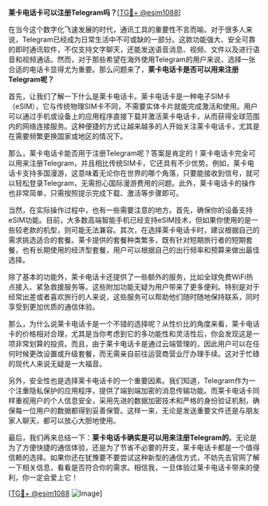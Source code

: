**莱卡电话卡可以注册Telegram吗？**[[TG💪+ @esim1088](https://t.me/s/esim1088)]

在当今这个数字化飞速发展的时代，通讯工具的重要性不言而喻。对于很多人来说，Telegram已经成为日常生活中不可或缺的一部分。这款功能强大、安全可靠的即时通讯软件，不仅支持文字聊天，还能发送语音消息、视频、文件以及进行语音和视频通话。然而，对于那些希望在海外使用Telegram的用户来说，选择一张合适的电话卡显得尤为重要。那么问题来了，**莱卡电话卡是否可以用来注册Telegram呢？**

首先，让我们了解一下什么是莱卡电话卡。莱卡电话卡是一种电子SIM卡（eSIM），它与传统物理SIM卡不同，不需要实体卡片就能完成激活和使用。用户可以通过手机或设备上的应用程序直接下载并激活莱卡电话卡，从而获得全球范围内的网络连接服务。这种便捷的方式让越来越多的人开始关注莱卡电话卡，尤其是在需要频繁更换国家或地区的情况下。

那么，莱卡电话卡能否用于注册Telegram呢？答案是肯定的！莱卡电话卡完全可以用来注册Telegram，并且相比传统SIM卡，它还具有不少优势。例如，莱卡电话卡支持多国漫游，这意味着无论你在世界的哪个角落，只要能接收到信号，就可以轻松登录Telegram，无需担心国际漫游费用的问题。此外，莱卡电话卡的操作也非常简单，只需按照提示完成下载、激活等步骤即可。

当然，在实际操作过程中，也有一些需要注意的地方。首先，确保你的设备支持eSIM功能。目前，大多数高端智能手机已经支持eSIM技术，但如果你使用的是一些较老款的机型，则可能无法兼容。其次，在选择莱卡电话卡时，建议根据自己的需求挑选适合的套餐。莱卡提供的套餐种类繁多，既有针对短期旅行者的短期套餐，也有长期使用的经济型套餐，用户可以根据自己的出行频率和预算来做出最佳选择。

除了基本的功能外，莱卡电话卡还提供了一些额外的服务，比如全球免费WiFi热点接入、紧急救援服务等。这些附加功能无疑为用户带来了更多便利。特别是对于经常出差或者喜欢旅行的人来说，这些服务可以帮助他们随时随地保持联系，同时享受到更加优质的通信体验。

那么，为什么说莱卡电话卡是一个不错的选择呢？从性价比的角度来看，莱卡电话卡的价格相对合理，尤其是当你考虑到它的多功能性和灵活性后，你会发现这是一项非常划算的投资。而且，由于莱卡电话卡是通过云端管理的，因此用户可以在任何时候更改设置或升级套餐，而无需亲自前往运营商营业厅办理手续。这对于忙碌的现代人来说无疑是一大福音。

另外，安全性也是选择莱卡电话卡的一个重要因素。我们知道，Telegram作为一个注重隐私保护的应用程序，提供了端到端加密的消息传输功能。而莱卡电话卡同样重视用户的个人信息安全，采用先进的数据加密技术和严格的身份验证机制，确保每一位用户的数据都得到妥善保管。这样一来，无论是发送重要文件还是与朋友家人聊天，都可以放心大胆地使用。

最后，我们再来总结一下：**莱卡电话卡确实是可以用来注册Telegram的**。无论是为了方便快捷的通信体验，还是为了节省不必要的开支，莱卡电话卡都是一个值得信赖的选择。如果你还在犹豫要不要尝试这种新型的通信方式，不妨先去官网了解一下相关信息，看看是否符合你的需求。相信我，一旦体验过莱卡电话卡带来的便利，你一定会爱上它！

[[TG💪+ @esim1088](https://t.me/s/esim1088) ![Image](https://i.postimg.cc/4NQfJmqS/Snipaste-2025-05-13-00-14-12.png)]
